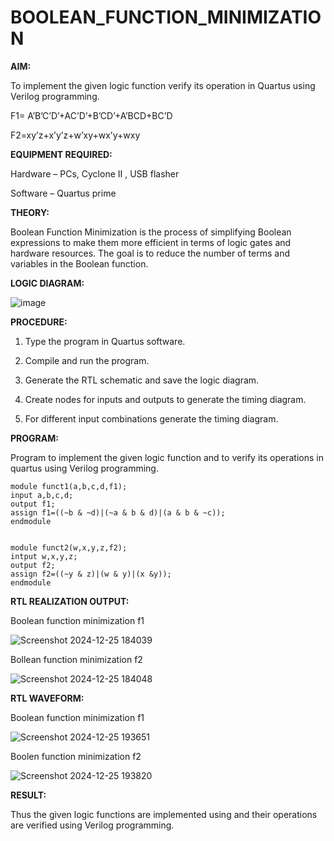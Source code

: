 # BOOLEAN_FUNCTION_MINIMIZATION

**AIM:**

To implement the given logic function verify its operation in Quartus using Verilog programming.

F1= A’B’C’D’+AC’D’+B’CD’+A’BCD+BC’D 

F2=xy’z+x’y’z+w’xy+wx’y+wxy

**EQUIPMENT REQUIRED:**

Hardware – PCs, Cyclone II , USB flasher

Software – Quartus prime

**THEORY:**

Boolean Function Minimization is the process of simplifying Boolean expressions to make them more efficient in terms of logic gates and hardware resources. The goal is to reduce the number of terms and variables in the Boolean function.


**LOGIC DIAGRAM:**

![image](https://github.com/user-attachments/assets/5869c5ad-5056-47b1-8e23-927f6bc2fcda)


**PROCEDURE:**

1.	Type the program in Quartus software.

2.	Compile and run the program.

3.	Generate the RTL schematic and save the logic diagram.

4.	Create nodes for inputs and outputs to generate the timing diagram.

5.	For different input combinations generate the timing diagram.


**PROGRAM:**

Program to implement the given logic function and to verify its operations in quartus
using Verilog programming.

    module funct1(a,b,c,d,f1);
    input a,b,c,d;
    output f1;
    assign f1=((~b & ~d)|(~a & b & d)|(a & b & ~c));
    endmodule


    module funct2(w,x,y,z,f2);
    intput w,x,y,z;
    output f2;
    assign f2=((~y & z)|(w & y)|(x &y));
    endmodule


**RTL REALIZATION OUTPUT:**

Boolean function minimization f1

![Screenshot 2024-12-25 184039](https://github.com/user-attachments/assets/bd13c7b3-9b0e-4884-be30-8996ceb18277)

Bollean function minimization f2

![Screenshot 2024-12-25 184048](https://github.com/user-attachments/assets/6ec0c01d-91b9-403d-99f1-7a953230517d)


**RTL WAVEFORM:**


Boolean function minimization f1

![Screenshot 2024-12-25 193651](https://github.com/user-attachments/assets/a53aa46c-3807-4df3-9689-a5257be9b838)

Boolen function minimization f2

![Screenshot 2024-12-25 193820](https://github.com/user-attachments/assets/5ce8ff6c-95c8-4fac-ae75-73f179d966a5)

**RESULT:**

Thus the given logic functions are implemented using and their operations are verified using Verilog programming.

